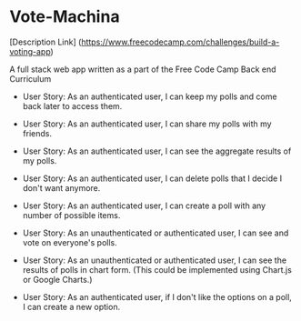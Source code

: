 # Vote-Machina

[Description Link] (https://www.freecodecamp.com/challenges/build-a-voting-app)

A full stack web app written as a part of the Free Code Camp Back end Curriculum

* User Story: As an authenticated user, I can keep my polls and come back later to access them.

* User Story: As an authenticated user, I can share my polls with my friends.

* User Story: As an authenticated user, I can see the aggregate results of my polls.

* User Story: As an authenticated user, I can delete polls that I decide I don't want anymore.

* User Story: As an authenticated user, I can create a poll with any number of possible items.

* User Story: As an unauthenticated or authenticated user, I can see and vote on everyone's polls.

* User Story: As an unauthenticated or authenticated user, I can see the results of polls in chart form. (This could be implemented using Chart.js or Google Charts.)

* User Story: As an authenticated user, if I don't like the options on a poll, I can create a new option.
